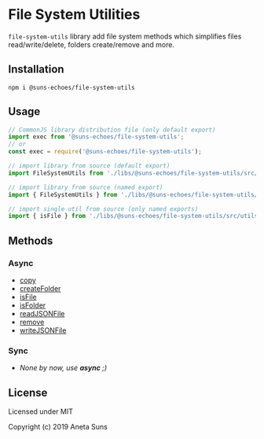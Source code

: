File System Utilities
=====================

`file-system-utils` library add file system methods which simplifies files read/write/delete, folders create/remove and more.


Installation
------------

`npm i @suns-echoes/file-system-utils`


Usage
-----

```js
// CommonJS library distribution file (only default export)
import exec from '@suns-echoes/file-system-utils';
// or
const exec = require('@suns-echoes/file-system-utils');
```

```js
// import library from source (default export)
import FileSystemUtils from './libs/@suns-echoes/file-system-utils/src/index.js';
```

```js
// import library from source (named export)
import { FileSystemUtils } from './libs/@suns-echoes/file-system-utils/src/file-system-utils.js';
```

```js
// import single util from source (only named exports)
import { isFile } from './libs/@suns-echoes/file-system-utils/src/utils/is-file.js';
```


Methods
-------

### Async

* [copy](./docs/utils/copy.md)
* [createFolder](./docs/utils/create-folder.md)
* [isFile](./docs/utils/is-file.md)
* [isFolder](./docs/utils/is-folder.md)
* [readJSONFile](./docs/utils/read-json-file.md)
* [remove](./docs/utils/remove.md)
* [writeJSONFile](./docs/utils/write-json-file.md)

### Sync

* *None by now, use **async** ;)*


License
-------

Licensed under MIT

Copyright (c) 2019 Aneta Suns
